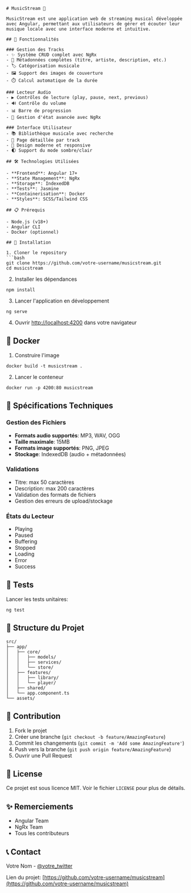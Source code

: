 ```plaintext
# MusicStream 🎵

MusicStream est une application web de streaming musical développée avec Angular, permettant aux utilisateurs de gérer et écouter leur musique locale avec une interface moderne et intuitive.

## 🌟 Fonctionnalités

### Gestion des Tracks
- ✨ Système CRUD complet avec NgRx
- 📝 Métadonnées complètes (titre, artiste, description, etc.)
- 🏷️ Catégorisation musicale
- 🖼️ Support des images de couverture
- ⏱️ Calcul automatique de la durée

### Lecteur Audio
- ▶️ Contrôles de lecture (play, pause, next, previous)
- 🔊 Contrôle du volume
- 📊 Barre de progression
- 🎯 Gestion d'état avancée avec NgRx

### Interface Utilisateur
- 📚 Bibliothèque musicale avec recherche
- 🎵 Page détaillée par track
- 🎨 Design moderne et responsive
- 🌓 Support du mode sombre/clair

## 🛠️ Technologies Utilisées

- **Frontend**: Angular 17+
- **State Management**: NgRx
- **Storage**: IndexedDB
- **Tests**: Jasmine
- **Containerisation**: Docker
- **Styles**: SCSS/Tailwind CSS

## 📋 Prérequis

- Node.js (v18+)
- Angular CLI
- Docker (optionnel)

## 🚀 Installation

1. Cloner le repository
```bash
git clone https://github.com/votre-username/musicstream.git
cd musicstream
```

2. Installer les dépendances


```shellscript
npm install
```

3. Lancer l'application en développement


```shellscript
ng serve
```

4. Ouvrir [http://localhost:4200](http://localhost:4200) dans votre navigateur


## 🐳 Docker

1. Construire l'image


```shellscript
docker build -t musicstream .
```

2. Lancer le conteneur


```shellscript
docker run -p 4200:80 musicstream
```

## 📝 Spécifications Techniques

### Gestion des Fichiers

- **Formats audio supportés**: MP3, WAV, OGG
- **Taille maximale**: 15MB
- **Formats image supportés**: PNG, JPEG
- **Stockage**: IndexedDB (audio + métadonnées)


### Validations

- Titre: max 50 caractères
- Description: max 200 caractères
- Validation des formats de fichiers
- Gestion des erreurs de upload/stockage


### États du Lecteur

- Playing
- Paused
- Buffering
- Stopped
- Loading
- Error
- Success


## 🧪 Tests

Lancer les tests unitaires:

```shellscript
ng test
```

## 📁 Structure du Projet

```plaintext
src/
├── app/
│   ├── core/
│   │   ├── models/
│   │   ├── services/
│   │   └── store/
│   ├── features/
│   │   ├── library/
│   │   └── player/
│   ├── shared/
│   └── app.component.ts
└── assets/
```

## 🤝 Contribution

1. Fork le projet
2. Créer une branche (`git checkout -b feature/AmazingFeature`)
3. Commit les changements (`git commit -m 'Add some AmazingFeature'`)
4. Push vers la branche (`git push origin feature/AmazingFeature`)
5. Ouvrir une Pull Request


## 📄 License

Ce projet est sous licence MIT. Voir le fichier `LICENSE` pour plus de détails.

## ✨ Remerciements

- Angular Team
- NgRx Team
- Tous les contributeurs


## 📞 Contact

Votre Nom - [@votre_twitter](https://twitter.com/votre_twitter)

Lien du projet: [https://github.com/votre-username/musicstream](https://github.com/votre-username/musicstream)

```plaintext

```
